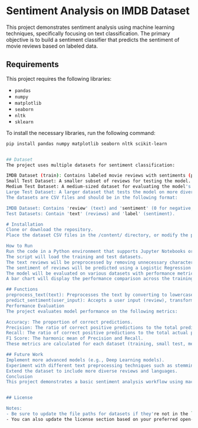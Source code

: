 # Sentiment Analysis on IMDB Dataset

This project demonstrates sentiment analysis using machine learning techniques, specifically focusing on text classification. The primary objective is to build a sentiment classifier that predicts the sentiment of movie reviews based on labeled data.

## Requirements

This project requires the following libraries:

- `pandas`
- `numpy`
- `matplotlib`
- `seaborn`
- `nltk`
- `sklearn`

To install the necessary libraries, run the following command:

```bash
pip install pandas numpy matplotlib seaborn nltk scikit-learn


## Dataset
The project uses multiple datasets for sentiment classification:

IMDB Dataset (train): Contains labeled movie reviews with sentiments (positive/negative).
Small Test Dataset: A smaller subset of reviews for testing the model.
Medium Test Dataset: A medium-sized dataset for evaluating the model's performance.
Large Test Dataset: A larger dataset that tests the model on more diverse data.
The datasets are CSV files and should be in the following format:

IMDB Dataset: Contains 'review' (text) and 'sentiment' (0 for negative, 1 for positive).
Test Datasets: Contain 'text' (reviews) and 'label' (sentiment).

# Installation
Clone or download the repository.
Place the dataset CSV files in the /content/ directory, or modify the paths in the code to point to your local dataset location.

How to Run
Run the code in a Python environment that supports Jupyter Notebooks or any IDE that supports Python.
The script will load the training and test datasets.
The text reviews will be preprocessed by removing unnecessary characters, converting to lowercase, and applying lemmatization.
The sentiment of reviews will be predicted using a Logistic Regression model.
The model will be evaluated on various datasets with performance metrics (Accuracy, Precision, Recall, and F1-score).
A bar chart will display the performance comparison across the training and test datasets.

## Functions
preprocess_text(text): Preprocesses the text by converting to lowercase, removing non-alphabetical characters, and lemmatizing words.
predict_sentiment(user_input): Accepts a user input (review), transforms it, and returns the sentiment prediction (0 or 1).
Performance Evaluation
The project evaluates model performance on the following metrics:

Accuracy: The proportion of correct predictions.
Precision: The ratio of correct positive predictions to the total predicted positives.
Recall: The ratio of correct positive predictions to the total actual positives.
F1 Score: The harmonic mean of Precision and Recall.
These metrics are calculated for each dataset (training, small test, medium test, and large test).

## Future Work
Implement more advanced models (e.g., Deep Learning models).
Experiment with different text preprocessing techniques such as stemming or removing stopwords.
Extend the dataset to include more diverse reviews and languages.
Conclusion
This project demonstrates a basic sentiment analysis workflow using machine learning techniques. The model can be further improved with more data and advanced algorithms.


## License

Notes:
- Be sure to update the file paths for datasets if they're not in the `/content/` directory.
- You can also update the license section based on your preferred open-source license.
